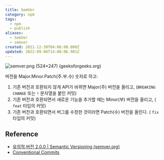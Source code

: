 ```yaml
---
title: SemVer
category: npm
tags:
  - npm
  - publish
aliases:
  - SemVer
  - semver
created: 2021-12-30T04:06:00.000Z
updated: 2022-09-06T14:00:06.981Z
---
```


![semver.png (524×247) (geeksforgeeks.org)](https://media.geeksforgeeks.org/wp-content/uploads/semver.png)

버전을 Major.Minor.Patch(주.부.수) 숫자로 하고:

1. 기존 버전과 호환되지 않게 API가 바뀌면 Major(주) 버전을 올리고, (`BREAKING CHANGE` 또는 `!` 문자열을 붙인 커밋)
2. 기존 버전과 호환되면서 새로운 기능을 추가할 때는 Minor(부) 버전을 올리고, ( `feat` 타입의 커밋)
3. 기존 버전과 호환되면서 버그를 수정한 것이라면 Patch(수) 버전을 올린다. ( `fix` 타입의 커밋)

## Reference

- [유의적 버전 2.0.0 | Semantic Versioning (semver.org)](https://semver.org/lang/ko/)
- [Conventional Commits](https://www.conventionalcommits.org/ko/v1.0.0/)

